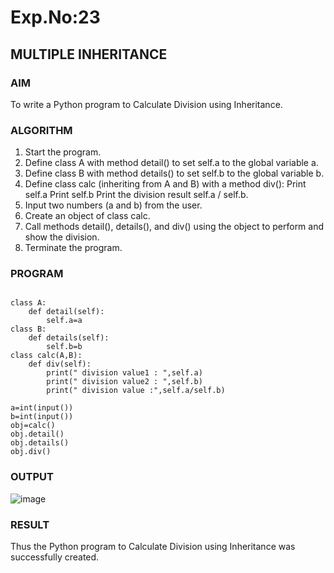# Exp.No:23  
## MULTIPLE INHERITANCE

### AIM  

To write a Python program to Calculate Division using Inheritance.

### ALGORITHM

1. Start the program.
2. Define class A with method detail() to set self.a to the global variable a.
3. Define class B with method details() to set self.b to the global variable b.
4. Define class calc (inheriting from A and B) with a method div():
   Print self.a
   Print self.b
   Print the division result self.a / self.b.
5. Input two numbers (a and b) from the user.
6. Create an object of class calc.
7. Call methods detail(), details(), and div() using the object to perform and show the division.
8. Terminate the program.

### PROGRAM

```

class A:
    def detail(self):
        self.a=a
class B:
    def details(self):
        self.b=b
class calc(A,B):
    def div(self):
        print(" division value1 : ",self.a)
        print(" division value2 : ",self.b)
        print(" division value :",self.a/self.b)
    
a=int(input())
b=int(input())
obj=calc()
obj.detail()
obj.details()
obj.div()

```

### OUTPUT

![image](https://github.com/user-attachments/assets/11a0e424-e920-49c4-97e3-d8ae5e1c0571)

### RESULT

Thus the Python program to Calculate Division using Inheritance was successfully created.

